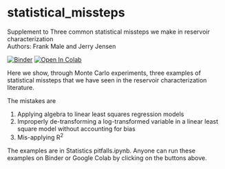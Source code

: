 # statistical_missteps
Supplement to Three common statistical missteps we make in reservoir characterization  
Authors: Frank Male and Jerry Jensen

[![Binder](https://mybinder.org/badge_logo.svg)](https://mybinder.org/v2/gh/frank1010111/statistical_missteps/master)
[![Open In Colab](https://colab.research.google.com/assets/colab-badge.svg)](https://colab.research.google.com/github/frank1010111/statistical_missteps/master/Statistics%20pitfalls.ipynb)

Here we show, through Monte Carlo experiments, three examples of statistical missteps that we have seen in the reservoir characterization literature.

The mistakes are
1. Applying algebra to linear least squares regression models
2. Improperly de-transforming a log-transformed variable in a linear least square model without accounting for bias
3. Mis-applying R<sup>2<sup>

The examples are in Statistics pitfalls.ipynb. Anyone can run these examples on Binder or Google Colab by clicking on the buttons above.
